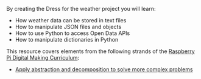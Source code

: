 By creating the Dress for the weather project you will learn:

- How weather data can be stored in text files
- How to manipulate JSON files and objects
- How to use Python to access Open Data APIs
- How to manipulate dictionaries in Python

This resource covers elements from the following strands of the [Raspberry Pi Digital Making Curriculum](https://www.raspberrypi.org/curriculum/):

- [Apply abstraction and decomposition to solve more complex problems](https://www.raspberrypi.org/curriculum/programming/developer)
